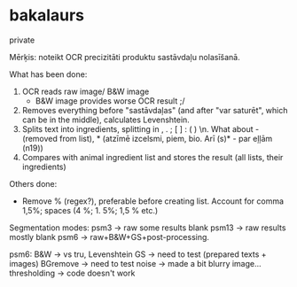 # bakalaurs
private

Mērķis: noteikt OCR precizitāti produktu sastāvdaļu nolasīšanā. 


What has been done:
1. OCR reads raw image/ B&W image
    - B&W image provides worse OCR result ;/
2. Removes everything before "sastāvdaļas" (and after "var saturēt", which can be in the middle), calculates Levenshtein.
3. Splits text into ingredients, splitting in , . ; [ ] : ( ) \n. What about - (removed from list), * (atzīmē izcelsmi, piem, bio. Arī (s)* - par eļļām (n19))
4. Compares with animal ingredient list and stores the result (all lists, their ingredients)

Others done:
- Remove % (regex?), preferable before creating list. Account for comma 1,5%; spaces (4 %; 1. 5%; 1,5 % etc.)



Segmentation modes:
psm3 -> raw     some results blank
psm13 -> raw    results mostly blank
psm6 -> raw+B&W+GS+post-processing.

psm6:
B&W -> vs tru, Levenshtein
GS -> need to test (prepared texts + images)
BGremove -> need to test
noise -> made a bit blurry image...
thresholding -> code doesn't work